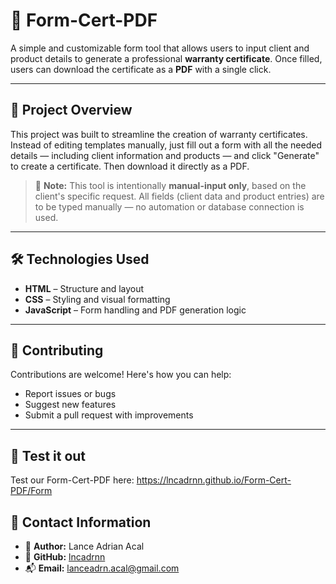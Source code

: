 # 📄 Form-Cert-PDF

A simple and customizable form tool that allows users to input client and product details to generate a professional **warranty certificate**. Once filled, users can download the certificate as a **PDF** with a single click.

---

## 📝 Project Overview

This project was built to streamline the creation of warranty certificates. Instead of editing templates manually, just fill out a form with all the needed details — including client information and products — and click "Generate" to create a certificate. Then download it directly as a PDF.

> 🧾 **Note:** This tool is intentionally **manual-input only**, based on the client's specific request. All fields (client data and product entries) are to be typed manually — no automation or database connection is used.

---

## 🛠️ Technologies Used

- **HTML** – Structure and layout  
- **CSS** – Styling and visual formatting  
- **JavaScript** – Form handling and PDF generation logic

---

## 🤝 Contributing

Contributions are welcome! Here's how you can help:

- Report issues or bugs  
- Suggest new features  
- Submit a pull request with improvements  

---

## 📝 Test it out

Test our Form-Cert-PDF here: https://lncadrnn.github.io/Form-Cert-PDF/Form

## 📧 Contact Information

- 👤 **Author:** Lance Adrian Acal  
- 🐙 **GitHub:** [lncadrnn](https://github.com/lncadrnn)  
- 📬 **Email:** lanceadrn.acal@gmail.com
